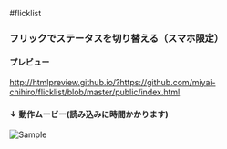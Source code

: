 #flicklist

### フリックでステータスを切り替える（スマホ限定）

#### プレビュー    
http://htmlpreview.github.io/?https://github.com/miyai-chihiro/flicklist/blob/master/public/index.html

#### ↓ 動作ムービー(読み込みに時間かかります)
![Sample](/output.gif "sample movie")
